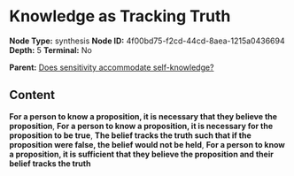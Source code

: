 # Knowledge as Tracking Truth

**Node Type:** synthesis
**Node ID:** 4f00bd75-f2cd-44cd-8aea-1215a0436694
**Depth:** 5
**Terminal:** No

**Parent:** [Does sensitivity accommodate self-knowledge?](does-sensitivity-accommodate-self-knowledge-antithesis-cb36d97c-c465-4619-bfc4-de0057fd163c.md)

## Content

**For a person to know a proposition, it is necessary that they believe the proposition**, **For a person to know a proposition, it is necessary for the proposition to be true**, **The belief tracks the truth such that if the proposition were false, the belief would not be held**, **For a person to know a proposition, it is sufficient that they believe the proposition and their belief tracks the truth**
